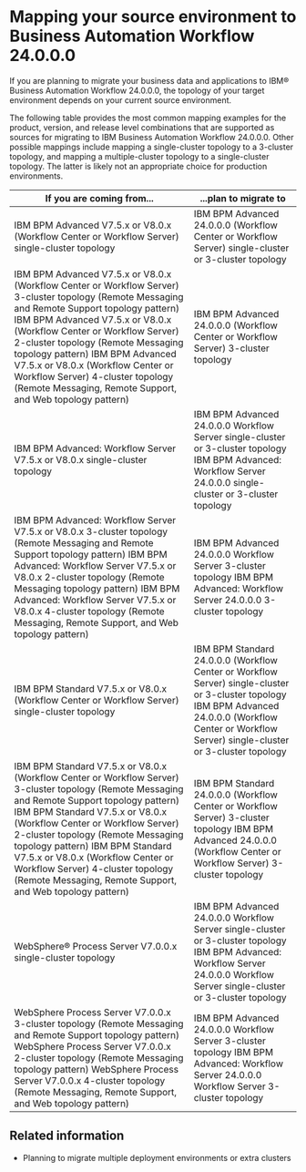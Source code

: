 <!-- image -->

<!-- image -->

# Mapping your source environment to Business Automation Workflow 24.0.0.0

If you are planning to migrate your business data and applications
to IBM® Business Automation Workflow 24.0.0.0, the
topology of your target environment depends on your current source
environment.

The following table provides the most common mapping examples for
the product, version, and release level combinations that are supported
as sources for migrating to IBM Business Automation Workflow 24.0.0.0. Other
possible mappings include mapping a single-cluster topology to a 3-cluster
topology, and mapping a multiple-cluster topology to a single-cluster
topology. The latter is likely not an appropriate choice for production
environments.

| If you are coming from...                                                                                                                                                                                                                                                                                                                                                                                                              | ...plan to migrate to                                                                                                                                                                                   |
|----------------------------------------------------------------------------------------------------------------------------------------------------------------------------------------------------------------------------------------------------------------------------------------------------------------------------------------------------------------------------------------------------------------------------------------|---------------------------------------------------------------------------------------------------------------------------------------------------------------------------------------------------------|
| IBM BPM Advanced V7.5.x or V8.0.x (Workflow Center or Workflow Server) single-cluster topology                                                                                                                                                                                                                                                                                                                                         | IBM BPM Advanced 24.0.0.0 (Workflow Center or Workflow Server) single-cluster or 3-cluster topology                                                                                                     |
| IBM BPM Advanced V7.5.x or V8.0.x (Workflow Center or Workflow Server) 3-cluster topology (Remote Messaging and Remote Support topology pattern) IBM BPM Advanced V7.5.x or V8.0.x (Workflow Center or Workflow Server) 2-cluster topology (Remote Messaging topology pattern) IBM BPM Advanced V7.5.x or V8.0.x (Workflow Center or Workflow Server) 4-cluster topology  (Remote Messaging, Remote Support, and Web topology pattern) | IBM BPM Advanced 24.0.0.0 (Workflow Center or Workflow Server) 3-cluster topology                                                                                                                       |
| IBM BPM Advanced: Workflow Server V7.5.x or V8.0.x single-cluster topology                                                                                                                                                                                                                                                                                                                                                             | IBM BPM Advanced 24.0.0.0 Workflow Server single-cluster or 3-cluster topology  IBM BPM Advanced: Workflow Server 24.0.0.0 single-cluster or 3-cluster topology                                         |
| IBM BPM Advanced: Workflow Server V7.5.x or V8.0.x 3-cluster topology (Remote Messaging and Remote Support topology pattern) IBM BPM Advanced: Workflow Server V7.5.x or V8.0.x 2-cluster topology (Remote Messaging topology pattern) IBM BPM Advanced: Workflow Server V7.5.x or V8.0.x 4-cluster topology  (Remote Messaging, Remote Support, and Web topology pattern)                                                             | IBM BPM Advanced 24.0.0.0 Workflow Server 3-cluster topology IBM BPM Advanced: Workflow Server 24.0.0.0 3-cluster topology                                                                              |
| IBM BPM Standard V7.5.x or V8.0.x (Workflow Center or Workflow Server) single-cluster topology                                                                                                                                                                                                                                                                                                                                         | IBM BPM Standard 24.0.0.0 (Workflow Center or Workflow Server) single-cluster or 3-cluster topology IBM BPM Advanced 24.0.0.0 (Workflow Center or Workflow Server) single-cluster or 3-cluster topology |
| IBM BPM Standard V7.5.x or V8.0.x (Workflow Center or Workflow Server) 3-cluster topology (Remote Messaging and Remote Support topology pattern) IBM BPM Standard V7.5.x or V8.0.x (Workflow Center or Workflow Server) 2-cluster topology (Remote Messaging topology pattern) IBM BPM Standard V7.5.x or V8.0.x (Workflow Center or Workflow Server) 4-cluster topology  (Remote Messaging, Remote Support, and Web topology pattern) | IBM BPM Standard 24.0.0.0 (Workflow Center or Workflow Server) 3-cluster topology IBM BPM Advanced 24.0.0.0 (Workflow Center or Workflow Server) 3-cluster topology                                     |
| WebSphere® Process Server V7.0.0.x single-cluster topology                                                                                                                                                                                                                                                                                                                                                                             | IBM BPM Advanced 24.0.0.0 Workflow Server single-cluster or 3-cluster topology  IBM BPM Advanced: Workflow Server 24.0.0.0 Workflow Server single-cluster or 3-cluster topology                         |
| WebSphere Process Server V7.0.0.x 3-cluster topology (Remote Messaging and Remote Support topology pattern) WebSphere Process Server V7.0.0.x 2-cluster topology (Remote Messaging topology pattern) WebSphere Process Server V7.0.0.x 4-cluster topology (Remote Messaging, Remote Support, and Web topology pattern)                                                                                                                 | IBM BPM Advanced 24.0.0.0 Workflow Server 3-cluster topology IBM BPM Advanced: Workflow Server 24.0.0.0 Workflow Server 3-cluster topology                                                              |

## Related information

- Planning to migrate multiple deployment environments or extra clusters